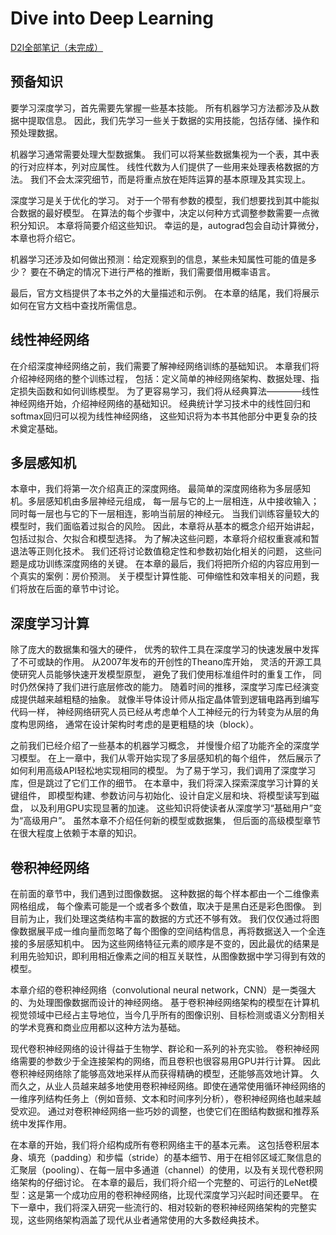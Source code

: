 # Dive into Deep Learning

[D2l全部笔记（未完成）](https://github.com/faiimea)

## 预备知识

要学习深度学习，首先需要先掌握一些基本技能。 所有机器学习方法都涉及从数据中提取信息。 因此，我们先学习一些关于数据的实用技能，包括存储、操作和预处理数据。

机器学习通常需要处理大型数据集。 我们可以将某些数据集视为一个表，其中表的行对应样本，列对应属性。 线性代数为人们提供了一些用来处理表格数据的方法。 我们不会太深究细节，而是将重点放在矩阵运算的基本原理及其实现上。

深度学习是关于优化的学习。 对于一个带有参数的模型，我们想要找到其中能拟合数据的最好模型。 在算法的每个步骤中，决定以何种方式调整参数需要一点微积分知识。 本章将简要介绍这些知识。 幸运的是，autograd包会自动计算微分，本章也将介绍它。

机器学习还涉及如何做出预测：给定观察到的信息，某些未知属性可能的值是多少？ 要在不确定的情况下进行严格的推断，我们需要借用概率语言。

最后，官方文档提供了本书之外的大量描述和示例。 在本章的结尾，我们将展示如何在官方文档中查找所需信息。

## 线性神经网络

在介绍深度神经网络之前，我们需要了解神经网络训练的基础知识。 本章我们将介绍神经网络的整个训练过程， 包括：定义简单的神经网络架构、数据处理、指定损失函数和如何训练模型。 为了更容易学习，我们将从经典算法————线性神经网络开始，介绍神经网络的基础知识。 经典统计学习技术中的线性回归和softmax回归可以视为线性神经网络， 这些知识将为本书其他部分中更复杂的技术奠定基础。

## 多层感知机

本章中，我们将第一次介绍真正的深度网络。 最简单的深度网络称为多层感知机。多层感知机由多层神经元组成， 每一层与它的上一层相连，从中接收输入； 同时每一层也与它的下一层相连，影响当前层的神经元。 当我们训练容量较大的模型时，我们面临着过拟合的风险。 因此，本章将从基本的概念介绍开始讲起，包括过拟合、欠拟合和模型选择。 为了解决这些问题，本章将介绍权重衰减和暂退法等正则化技术。 我们还将讨论数值稳定性和参数初始化相关的问题， 这些问题是成功训练深度网络的关键。 在本章的最后，我们将把所介绍的内容应用到一个真实的案例：房价预测。 关于模型计算性能、可伸缩性和效率相关的问题，我们将放在后面的章节中讨论。

## 深度学习计算

除了庞大的数据集和强大的硬件， 优秀的软件工具在深度学习的快速发展中发挥了不可或缺的作用。 从2007年发布的开创性的Theano库开始， 灵活的开源工具使研究人员能够快速开发模型原型， 避免了我们使用标准组件时的重复工作， 同时仍然保持了我们进行底层修改的能力。 随着时间的推移，深度学习库已经演变成提供越来越粗糙的抽象。 就像半导体设计师从指定晶体管到逻辑电路再到编写代码一样， 神经网络研究人员已经从考虑单个人工神经元的行为转变为从层的角度构思网络， 通常在设计架构时考虑的是更粗糙的块（block）。

之前我们已经介绍了一些基本的机器学习概念， 并慢慢介绍了功能齐全的深度学习模型。 在上一章中，我们从零开始实现了多层感知机的每个组件， 然后展示了如何利用高级API轻松地实现相同的模型。 为了易于学习，我们调用了深度学习库，但是跳过了它们工作的细节。 在本章中，我们将深入探索深度学习计算的关键组件， 即模型构建、参数访问与初始化、设计自定义层和块、将模型读写到磁盘， 以及利用GPU实现显著的加速。 这些知识将使读者从深度学习“基础用户”变为“高级用户”。 虽然本章不介绍任何新的模型或数据集， 但后面的高级模型章节在很大程度上依赖于本章的知识。

## 卷积神经网络

在前面的章节中，我们遇到过图像数据。 这种数据的每个样本都由一个二维像素网格组成， 每个像素可能是一个或者多个数值，取决于是黑白还是彩色图像。 到目前为止，我们处理这类结构丰富的数据的方式还不够有效。 我们仅仅通过将图像数据展平成一维向量而忽略了每个图像的空间结构信息，再将数据送入一个全连接的多层感知机中。 因为这些网络特征元素的顺序是不变的，因此最优的结果是利用先验知识，即利用相近像素之间的相互关联性，从图像数据中学习得到有效的模型。

本章介绍的卷积神经网络（convolutional neural network，CNN）是一类强大的、为处理图像数据而设计的神经网络。 基于卷积神经网络架构的模型在计算机视觉领域中已经占主导地位，当今几乎所有的图像识别、目标检测或语义分割相关的学术竞赛和商业应用都以这种方法为基础。

现代卷积神经网络的设计得益于生物学、群论和一系列的补充实验。 卷积神经网络需要的参数少于全连接架构的网络，而且卷积也很容易用GPU并行计算。 因此卷积神经网络除了能够高效地采样从而获得精确的模型，还能够高效地计算。 久而久之，从业人员越来越多地使用卷积神经网络。即使在通常使用循环神经网络的一维序列结构任务上（例如音频、文本和时间序列分析），卷积神经网络也越来越受欢迎。 通过对卷积神经网络一些巧妙的调整，也使它们在图结构数据和推荐系统中发挥作用。

在本章的开始，我们将介绍构成所有卷积网络主干的基本元素。 这包括卷积层本身、填充（padding）和步幅（stride）的基本细节、用于在相邻区域汇聚信息的汇聚层（pooling）、在每一层中多通道（channel）的使用，以及有关现代卷积网络架构的仔细讨论。 在本章的最后，我们将介绍一个完整的、可运行的LeNet模型：这是第一个成功应用的卷积神经网络，比现代深度学习兴起时间还要早。 在下一章中，我们将深入研究一些流行的、相对较新的卷积神经网络架构的完整实现，这些网络架构涵盖了现代从业者通常使用的大多数经典技术。